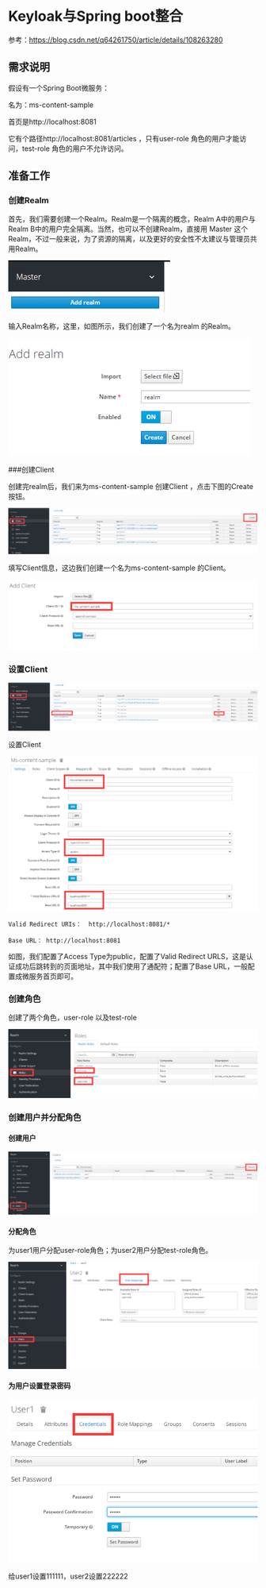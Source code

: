 # Keyloak与Spring boot整合

参考：https://blog.csdn.net/q64261750/article/details/108263280

## 需求说明

假设有一个Spring Boot微服务：

名为：ms-content-sample

首页是http://localhost:8081

它有个路径http://localhost:8081/articles ，只有user-role 角色的用户才能访问，test-role 角色的用户不允许访问。

## 准备工作

### 创建Realm

首先，我们需要创建一个Realm。Realm是一个隔离的概念，Realm A中的用户与Realm B中的用户完全隔离。当然，也可以不创建Realm，直接用 Master 这个Realm，不过一般来说，为了资源的隔离，以及更好的安全性不太建议与管理员共用Realm。

![](Images/1.png)

输入Realm名称，这里，如图所示，我们创建了一个名为realm 的Realm。

![](Images/2.png)


###创建Client

创建完realm后，我们来为ms-content-sample 创建Client ，点击下图的Create按钮。

![](Images/3.png)

填写Client信息，这边我们创建一个名为ms-content-sample 的Client。

![](Images/4.png)


### 设置Client

![](Images/5.png)


设置Client

![](Images/6.png)

	Valid Redirect URIs：  http://localhost:8081/*
	
	Base URL： http://localhost:8081

如图，我们配置了Access Type为public，配置了Valid Redirect URLS，这是认证成功后跳转到的页面地址，其中我们使用了通配符；配置了Base URL，一般配置成微服务首页即可。

### 创建角色

创建了两个角色，user-role 以及test-role 

![](Images/7.png)


### 创建用户并分配角色

#### 创建用户

![](Images/8.png)

#### 分配角色

为user1用户分配user-role角色；为user2用户分配test-role角色。

![](Images/9.png)

#### 为用户设置登录密码

![](Images/10.png)


给user1设置111111，user2设置222222
